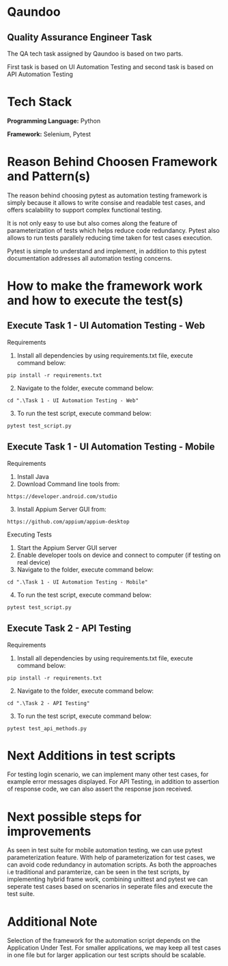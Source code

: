 
# Qaundoo 
## Quality Assurance Engineer Task

The QA tech task assigned by Qaundoo is based on two parts.
                                                                                        
First task is based on UI Automation Testing and second task is based on API Automation Testing




# Tech Stack

**Programming Language:** Python

**Framework:** Selenium, Pytest

# Reason Behind Choosen Framework and Pattern(s)
The reason behind choosing pytest as automation testing framework is simply because it allows
to write consise and readable test cases, and offers scalability to support complex functional testing.

It is not only easy to use but also comes along the feature of parameterization of tests which helps
reduce code redundancy. Pytest also allows to run tests parallely reducing time taken for test cases execution.

Pytest is simple to understand and implement, in addition to this pytest documentation addresses all automation testing concerns.

# How to make the framework work and how to execute the test(s)

## Execute Task 1 - UI Automation Testing - Web

Requirements

1. Install all dependencies by using requirements.txt file, execute command below:
```
pip install -r requirements.txt
```
2. Navigate to the folder, execute command below:
```
cd ".\Task 1 - UI Automation Testing - Web"
```
3. To run the test script, execute command below:
```
pytest test_script.py
```

## Execute Task 1 - UI Automation Testing - Mobile

Requirements
1. Install Java
2. Download Command line tools from:
```
https://developer.android.com/studio
```

3. Install Appium Server GUI from:
```
https://github.com/appium/appium-desktop
```
Executing Tests
1. Start the Appium Server GUI server
2. Enable developer tools on device and connect to computer (if testing on real device)
3. Navigate to the folder, execute command below:
```
cd ".\Task 1 - UI Automation Testing - Mobile"
```
4. To run the test script, execute command below:
```
pytest test_script.py
```
## Execute Task 2 - API Testing

Requirements

1. Install all dependencies by using requirements.txt file, execute command below:
```
pip install -r requirements.txt
```
2. Navigate to the folder, execute command below:
```
cd ".\Task 2 - API Testing"
```
3. To run the test script, execute command below:
```
pytest test_api_methods.py
```

# Next Additions in test scripts
For testing login scenario, we can implement many other test cases, for example error messages displayed.
For API Testing, in addition to assertion of response code, we can also assert the response json received.

# Next possible steps for improvements

As seen in test suite for mobile automation testing, we can use pytest parameterization feature. With help of parameterization for test cases, we can avoid code redundancy in automation scripts.
As both the approaches i.e traditional and paramterize, can be seen in the test scripts, by implementing hybrid frame work, combining unittest and pytest we can seperate test cases based on scenarios in seperate files and execute the test suite. 

# Additional Note
Selection of the framework for the automation script depends on the Application Under Test. For smaller applications, we may keep all test cases in one file but for larger application our test scripts should be scalable.



    
